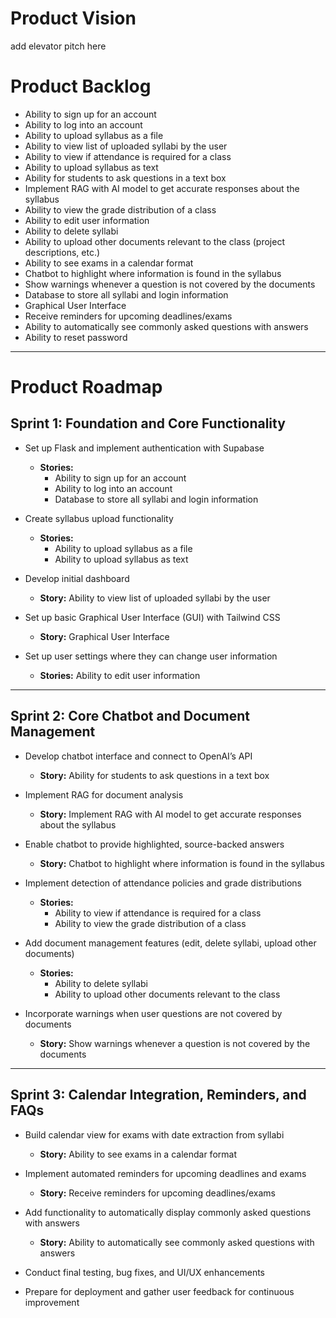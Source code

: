 # Product Vision

add elevator pitch here

# Product Backlog

- Ability to sign up for an account  
- Ability to log into an account  
- Ability to upload syllabus as a file  
- Ability to view list of uploaded syllabi by the user  
- Ability to view if attendance is required for a class  
- Ability to upload syllabus as text  
- Ability for students to ask questions in a text box  
- Implement RAG with AI model to get accurate responses about the syllabus  
- Ability to view the grade distribution of a class  
- Ability to edit user information  
- Ability to delete syllabi  
- Ability to upload other documents relevant to the class (project descriptions, etc.)  
- Ability to see exams in a calendar format  
- Chatbot to highlight where information is found in the syllabus  
- Show warnings whenever a question is not covered by the documents  
- Database to store all syllabi and login information  
- Graphical User Interface  
- Receive reminders for upcoming deadlines/exams  
- Ability to automatically see commonly asked questions with answers  
- Ability to reset password  

---

# Product Roadmap

## Sprint 1: Foundation and Core Functionality

- Set up Flask and implement authentication with Supabase  
  - **Stories:**  
    - Ability to sign up for an account  
    - Ability to log into an account  
    - Database to store all syllabi and login information  

- Create syllabus upload functionality  
  - **Stories:**  
    - Ability to upload syllabus as a file  
    - Ability to upload syllabus as text  

- Develop initial dashboard  
  - **Story:** Ability to view list of uploaded syllabi by the user  

- Set up basic Graphical User Interface (GUI) with Tailwind CSS  
  - **Story:** Graphical User Interface  

- Set up user settings where they can change user information  
  - **Stories:** Ability to edit user information  

---

## Sprint 2: Core Chatbot and Document Management

- Develop chatbot interface and connect to OpenAI’s API  
  - **Story:** Ability for students to ask questions in a text box  

- Implement RAG for document analysis  
  - **Story:** Implement RAG with AI model to get accurate responses about the syllabus  

- Enable chatbot to provide highlighted, source-backed answers  
  - **Story:** Chatbot to highlight where information is found in the syllabus  

- Implement detection of attendance policies and grade distributions  
  - **Stories:**  
    - Ability to view if attendance is required for a class  
    - Ability to view the grade distribution of a class  

- Add document management features (edit, delete syllabi, upload other documents)  
  - **Stories:**  
    - Ability to delete syllabi  
    - Ability to upload other documents relevant to the class  

- Incorporate warnings when user questions are not covered by documents  
  - **Story:** Show warnings whenever a question is not covered by the documents  

---

## Sprint 3: Calendar Integration, Reminders, and FAQs

- Build calendar view for exams with date extraction from syllabi  
  - **Story:** Ability to see exams in a calendar format  

- Implement automated reminders for upcoming deadlines and exams  
  - **Story:** Receive reminders for upcoming deadlines/exams  

- Add functionality to automatically display commonly asked questions with answers  
  - **Story:** Ability to automatically see commonly asked questions with answers  

- Conduct final testing, bug fixes, and UI/UX enhancements  

- Prepare for deployment and gather user feedback for continuous improvement  
